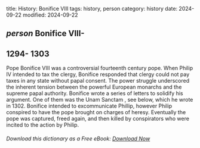 title: History: Bonifice VIII
tags: history, person
category: history
date: 2024-09-22
modified: 2024-09-22

## _person_ Bonifice VIII-
 1294-
1303
-
Pope Bonifice VIII was a
 controversial fourteenth century pope. When Philip IV intended to
 tax the clergy, Bonifice responded that clergy could not pay taxes
 in any state without papal consent. The power struggle underscored
 the inherent tension between the powerful European monarchs and the
 supreme papal authority. Bonifice wrote a series of letters to
 solidify his argument. One of them was the Unam Sanctam , see
 below, which he wrote in 1302.
 Bonifice intended to
 excommunicate Phillip, however Philip conspired to have the pope
 brought on charges of heresy. Eventually the pope was captured,
 freed again, and then killed by conspirators who were incited to the
 action by Philip.



###### Download *this* dictionary as a Free eBook: [Download Now]({static}static/SerfHistoryDictionary.pdf)

